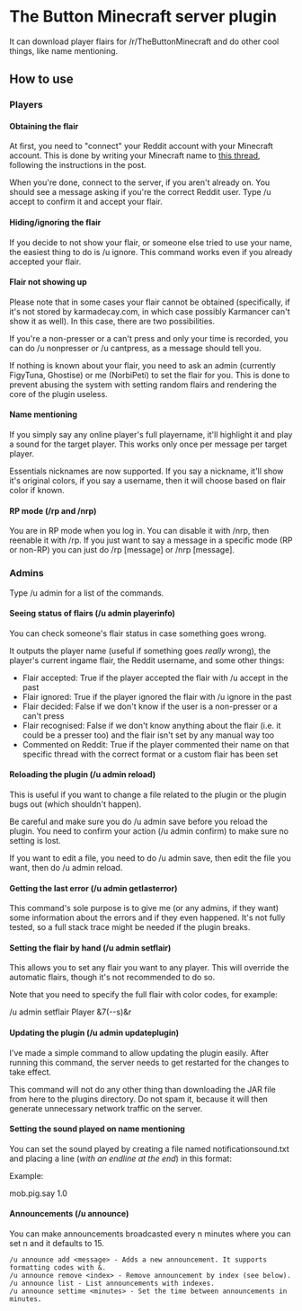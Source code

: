 # The Button Minecraft server plugin
It can download player flairs for /r/TheButtonMinecraft and do other cool things, like name mentioning.

## How to use
### Players
#### Obtaining the flair
At first, you need to "connect" your Reddit account with your Minecraft account. This is done by writing your Minecraft name to [this thread](https://www.reddit.com/r/TheButtonMinecraft/comments/3d25do/autoflair_system_comment_your_minecraft_name_and/), following the instructions in the post.

When you're done, connect to the server, if you aren't already on. You should see a message asking if you're the correct Reddit user. Type /u accept to confirm it and accept your flair.

#### Hiding/ignoring the flair
If you decide to not show your flair, or someone else tried to use your name, the easiest thing to do is /u ignore. This command works even if you already accepted your flair.

#### Flair not showing up
Please note that in some cases your flair cannot be obtained (specifically, if it's not stored by karmadecay.com, in which case possibly Karmancer can't show it as well). In this case, there are two possibilities.

If you're a non-presser or a can't press and only your time is recorded, you can do /u nonpresser or /u cantpress, as a message should tell you.

If nothing is known about your flair, you need to ask an admin (currently FigyTuna, Ghostise) or me (NorbiPeti) to set the flair for you. This is done to prevent abusing the system with setting random flairs and rendering the core of the plugin useless.

#### Name mentioning
If you simply say any online player's full playername, it'll highlight it and play a sound for the target player. This works only once per message per target player.

Essentials nicknames are now supported. If you say a nickname, it'll show it's original colors, if you say a username, then it will choose based on flair color if known.

#### RP mode (/rp and /nrp)
You are in RP mode when you log in. You can disable it with /nrp, then reenable it with /rp. If you just want to say a message in a specific mode (RP or non-RP) you can just do /rp [message] or /nrp [message].

### Admins
Type /u admin for a list of the commands.
#### Seeing status of flairs (/u admin playerinfo)
You can check someone's flair status in case something goes wrong.

It outputs the player name (useful if something goes *really* wrong), the player's current ingame flair, the Reddit username, and some other things:

* Flair accepted: True if the player accepted the flair with /u accept in the past
* Flair ignored: True if the player ignored the flair with /u ignore in the past
* Flair decided: False if we don't know if the user is a non-presser or a can't press
* Flair recognised: False if we don't know anything about the flair (i.e. it could be a presser too) and the flair isn't set by any manual way too
* Commented on Reddit: True if the player commented their name on that specific thread with the correct format or a custom flair has been set

#### Reloading the plugin (/u admin reload)
This is useful if you want to change a file related to the plugin or the plugin bugs out (which shouldn't happen).

Be careful and make sure you do /u admin save before you reload the plugin. You need to confirm your action (/u admin confirm) to make sure no setting is lost.

If you want to edit a file, you need to do /u admin save, then edit the file you want, then do /u admin reload.

#### Getting the last error (/u admin getlasterror)
This command's sole purpose is to give me (or any admins, if they want) some information about the errors and if they even happened. It's not fully tested, so a full stack trace might be needed if the plugin breaks.

#### Setting the flair by hand (/u admin setflair)
This allows you to set any flair you want to any player. This will override the automatic flairs, though it's not recommended to do so.

Note that you need to specify the full flair with color codes, for example:

/u admin setflair Player &7(--s)&r

#### Updating the plugin (/u admin updateplugin)
I've made a simple command to allow updating the plugin easily. After running this command, the server needs to get restarted for the changes to take effect.

This command will not do any other thing than downloading the JAR file from here to the plugins directory. Do not spam it, because it will then generate unnecessary network traffic on the server.

#### Setting the sound played on name mentioning
You can set the sound played by creating a file named notificationsound.txt and placing a line (*with an endline at the end*) in this format:

<sound name> <pitch>

Example:

mob.pig.say 1.0

#### Announcements (/u announce)
You can make announcements broadcasted every n minutes where you can set n and it defaults to 15.

    /u announce add <message> - Adds a new announcement. It supports formatting codes with &.
    /u announce remove <index> - Remove announcement by index (see below).
    /u announce list - List announcements with indexes.
    /u announce settime <minutes> - Set the time between announcements in minutes.
